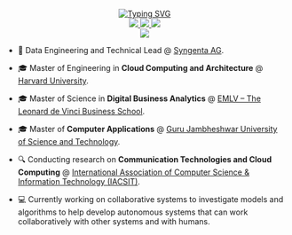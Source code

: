 <p align="center">
<a href="https://github.com/ianthropos88">
    <img src="https://readme-typing-svg.demolab.com?font=Georgia&size=18&duration=2000&pause=100&multiline=true&width=500&height=80&lines=Partho+Choudhury;Technologist+%7C+Cloud+Architect+%7C+Applied+Data+Scientist;AI+Enthusiast+%7C+Data+Architect+%7C+Machine+Learning" alt="Typing SVG" />
</a>
<br/>
  
<a href="https://www.linkedin.com/in/pnchoudhury/">
    <img src="https://img.shields.io/badge/-Linkedin-blue?style=flat-square&logo=linkedin">
</a>
<a href="mailto:parthopnathchoudhury@yahoo.co.in">
    <img src="https://img.shields.io/badge/-Email-red?style=flat-square&logo=gmail&logoColor=white">
</a>
<a href="https://pypi.org/user/ianthropos88/">
    <img src="https://img.shields.io/badge/PyPi-ianthropos88-blue?style=flat-square&logo=pypi&logoColor=white">
</a>
<!-- <a href="https://pypi.org/user/ianthropos88/">
    <img src="https://komarev.com/ghpvc/?username=ianthropos88&label=Visitors&color=0e75b6&style=flat" alt="googoldkhan" />
</a> -->

<br/> 

<!-- <a href="https://github.com/ianthropos88">
    <img src="https://github-readme-stats.vercel.app/api?username=ianthropos88&show_icons=true&count_private=true&show_icons=true&hide_border=true&hide_title=true&card_width=300px&hide_rank=true&bg_color=00000000&theme=dracula">
</a> -->

<a href="https://github.com/ianthropos88">
    <img src="https://github-stats-alpha.vercel.app/api?username=ianthropos88&cc=22272e&tc=37BCF6&ic=fff&bc=0000">
</a>

</p>

* 💼 Data Engineering and Technical Lead @ [Syngenta AG](https://www.syngentagroup.com/en). 

* 🎓 Master of Engineering in **Cloud Computing and Architecture** @ [Harvard University](https://www.harvard.edu/).

* 🎓 Master of Science in **Digital Business Analytics** @ [EMLV – The Leonard de Vinci Business School](https://www.emlv.fr/).

* 🎓 Master of **Computer Applications** @ [Guru Jambheshwar University of Science and Technology](https://www.gjust.ac.in/).

* 🔍 Conducting research on **Communication Technologies and Cloud Computing** @ [
International Association of Computer Science & Information Technology (IACSIT)](http://www.iacsit.org/).

* 💻 Currently working on collaborative systems to investigate models and algorithms to help develop autonomous systems that can work collaboratively with other systems and with humans.
